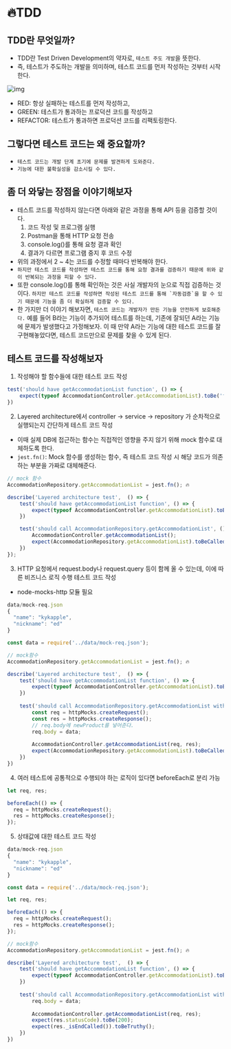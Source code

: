 # 🔥TDD

## TDD란 무엇일까?
- TDD란 Test Driven Development의 약자로, ```테스트 주도 개발```을 뜻한다. 
- 즉, 테스트가 주도하는 개발을 의미하며, 테스트 코드를 먼저 작성하는 것부터 시작한다.

![img](https://user-images.githubusercontent.com/76088639/134804469-a1c7038c-7045-4d5c-99b2-a6eefda07a64.gif)

- RED: 항상 실패하는 테스트를 먼저 작성하고,
- GREEN: 테스트가 통과하는 프로덕션 코드를 작성하고
- REFACTOR: 테스트가 통과하면 프로덕션 코드를 리팩토링한다.


## 그렇다면 테스트 코드는 왜 중요할까?
- ```테스트 코드는 개발 단계 초기에 문제를 발견하게 도와준다.```
- ```기능에 대한 불확실성을 감소시킬 수 있다.```


## 좀 더 와닿는 장점을 이야기해보자
- 테스트 코드를 작성하지 않는다면 아래와 같은 과정을 통해 API 등을 검증할 것이다.
  1. 코드 작성 및 프로그램 실행
  2. Postman을 통해 HTTP 요청 전송
  3. console.log()를 통해 요청 결과 확인
  4. 결과가 다르면 프로그램 중지 후 코드 수정
- 위의 과정에서 2 ~ 4는 코드를 수정할 때마다 반복해야 한다. 
- ```하지만 테스트 코드를 작성하면 테스트 코드를 통해 요청 결과를 검증하기 때문에 위와 같이 반복되는 과정을 피할 수 있다.```
- 또한 console.log()를 통해 확인하는 것은 사실 개발자의 눈으로 직접 검증하는 것이다. ```하지만 테스트 코드를 작성하면 작성된 테스트 코드를 통해 `자동검증`을 할 수 있기 때문에 기능을 좀 더 확실하게 검증할 수 있다.```
- 한 가지만 더 이야기 해보자면, ```테스트 코드는 개발자가 만든 기능을 안전하게 보호해준다.``` 예를 들어 B라는 기능이 추가되어 테스트를 하는데, 기존에 잘되던 A라는 기능에 문제가 발생했다고 가정해보자. 이 때 만약 A라는 기능에 대한 테스트 코드를 잘 구현해놓았다면, 테스트 코드만으로 문제를 찾을 수 있게 된다.


## 테스트 코드를 작성해보자
1. 작성해야 할 함수들에 대한 테스트 코드 작성
```javascript
test('should have getAccommodationList function', () => {
    expect(typeof AccommodationController.getAccommodationList).toBe('function');
})
```

2. Layered architecture에서 controller -> service -> repository 가 순차적으로 실행되는지 간단하게 테스트 코드 작성
  - 이때 실제 DB에 접근하는 함수는 직접적인 영향을 주지 않기 위해 mock 함수로 대체하도록 한다.
  - ```jest.fn()```: Mock 함수를 생성하는 함수, 즉 테스트 코드 작성 시 해당 코드가 의존하는 부분을 가짜로 대체해준다.
```javascript
// mock 함수
AccommodationRepository.getAccommodationList = jest.fn(); 🔥

describe('Layered architecture test',  () => {
    test('should have getAccommodationList function', () => {
        expect(typeof AccommodationController.getAccommodationList).toBe('function');
    })

    test('should call AccommodationRepository.getAccommodationList', () => {
        AccommodationController.getAccommodationList();
        expect(AccommodationRepository.getAccommodationList).toBeCalled();
    })
});
```

3. HTTP 요청에서 request.body나 request.query 등이 함께 올 수 있는데, 이에 따른 비즈니스 로직 수행 테스트 코드 작성
  - node-mocks-http 모듈 필요
```javascript
data/mock-req.json
{
  "name": "kykapple",
  "nickname": "ed"
}

const data = require('../data/mock-req.json');

// mock함수
AccommodationRepository.getAccommodationList = jest.fn(); 🔥

describe('Layered architecture test',  () => {
    test('should have getAccommodationList function', () => {
        expect(typeof AccommodationController.getAccommodationList).toBe('function');
    })
    
    test('should call AccommodationRepository.getAccommodationList with req.body', () => {
        const req = httpMocks.createRequest();
        const res = httpMocks.createResponse();
        // req.body에 newProduct를 넣어준다.
        req.body = data;
        
        AccommodationController.getAccommodationList(req, res);
        expect(AccommodationRepository.getAccommodationList).toBeCalledWith(data);
    })
})
```

4. 여러 테스트에 공통적으로 수행되야 하는 로직이 있다면 beforeEach로 분리 가능
```javascript
let req, res;

beforeEach(() => {
  req = httpMocks.createRequest();
  res = httpMocks.createResponse();
});
```

5. 상태값에 대한 테스트 코드 작성
```javascript
data/mock-req.json
{
  "name": "kykapple",
  "nickname": "ed"
}

const data = require('../data/mock-req.json');

let req, res;

beforeEach(() => {
  req = httpMocks.createRequest();
  res = httpMocks.createResponse();
});

// mock함수
AccommodationRepository.getAccommodationList = jest.fn(); 🔥

describe('Layered architecture test',  () => {
    test('should have getAccommodationList function', () => {
        expect(typeof AccommodationController.getAccommodationList).toBe('function');
    })
    
    test('should call AccommodationRepository.getAccommodationList with req.body', () => {
        req.body = data;
        
        AccommodationController.getAccommodationList(req, res);
        expect(res.statusCode).toBe(200);
        expect(res._isEndCalled()).toBeTruthy();
    })
})
```







